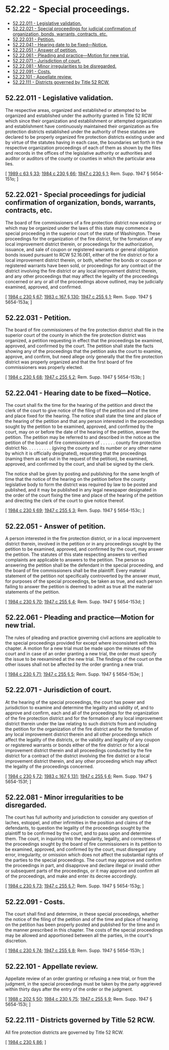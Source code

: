 # 52.22 - Special proceedings.
* [52.22.011 - Legislative validation.](#5222011---legislative-validation)
* [52.22.021 - Special proceedings for judicial confirmation of organization, bonds, warrants, contracts, etc.](#5222021---special-proceedings-for-judicial-confirmation-of-organization-bonds-warrants-contracts-etc)
* [52.22.031 - Petition.](#5222031---petition)
* [52.22.041 - Hearing date to be fixed—Notice.](#5222041---hearing-date-to-be-fixednotice)
* [52.22.051 - Answer of petition.](#5222051---answer-of-petition)
* [52.22.061 - Pleading and practice—Motion for new trial.](#5222061---pleading-and-practicemotion-for-new-trial)
* [52.22.071 - Jurisdiction of court.](#5222071---jurisdiction-of-court)
* [52.22.081 - Minor irregularities to be disregarded.](#5222081---minor-irregularities-to-be-disregarded)
* [52.22.091 - Costs.](#5222091---costs)
* [52.22.101 - Appellate review.](#5222101---appellate-review)
* [52.22.111 - Districts governed by Title 52 RCW.](#5222111---districts-governed-by-title-52-rcw)
## 52.22.011 - Legislative validation.
The respective areas, organized and established or attempted to be organized and established under the authority granted in Title 52 RCW which since their organization and establishment or attempted organization and establishment have continuously maintained their organization as fire protection districts established under the authority of these statutes are declared to be properly organized fire protection districts existing under and by virtue of the statutes having in each case, the boundaries set forth in the respective organization proceedings of each of them as shown by the files and records in the offices of the legislative authority or authorities and auditor or auditors of the county or counties in which the particular area lies.

\[ [1989 c 63 § 33](https://leg.wa.gov/CodeReviser/documents/sessionlaw/1989c63.pdf?cite=1989%20c%2063%20§%2033); [1984 c 230 § 66](https://leg.wa.gov/CodeReviser/documents/sessionlaw/1984c230.pdf?cite=1984%20c%20230%20§%2066); [1947 c 230 § 1](https://leg.wa.gov/CodeReviser/documents/sessionlaw/1947c230.pdf?cite=1947%20c%20230%20§%201); Rem. Supp. 1947 § 5654-151o; \]

## 52.22.021 - Special proceedings for judicial confirmation of organization, bonds, warrants, contracts, etc.
The board of fire commissioners of a fire protection district now existing or which may be organized under the laws of this state may commence a special proceeding in the superior court of the state of Washington. These proceedings for the organization of the fire district, for the formation of any local improvement district therein, or proceedings for the authorization, issuance, and sale of coupon or registered warrants or general obligation bonds issued pursuant to RCW 52.16.061, either of the fire district or for a local improvement district therein, or both, whether the bonds or coupon or registered warrants have been sold, or proceedings for any contract of the district involving the fire district or any local improvement district therein, and any other proceedings that may affect the legality of the proceedings concerned or any or all of the proceedings above outlined, may be judicially examined, approved, and confirmed.

\[ [1984 c 230 § 67](https://leg.wa.gov/CodeReviser/documents/sessionlaw/1984c230.pdf?cite=1984%20c%20230%20§%2067); [1983 c 167 § 130](https://leg.wa.gov/CodeReviser/documents/sessionlaw/1983c167.pdf?cite=1983%20c%20167%20§%20130); [1947 c 255 § 1](https://leg.wa.gov/CodeReviser/documents/sessionlaw/1947c255.pdf?cite=1947%20c%20255%20§%201); Rem. Supp. 1947 § 5654-153a; \]

## 52.22.031 - Petition.
The board of fire commissioners of the fire protection district shall file in the superior court of the county in which the fire protection district was organized, a petition requesting in effect that the proceedings be examined, approved, and confirmed by the court. The petition shall state the facts showing any of the proceedings that the petition asks the court to examine, approve, and confirm, but need allege only generally that the fire protection district was properly organized and that the first board of fire commissioners was properly elected.

\[ [1984 c 230 § 68](https://leg.wa.gov/CodeReviser/documents/sessionlaw/1984c230.pdf?cite=1984%20c%20230%20§%2068); [1947 c 255 § 2](https://leg.wa.gov/CodeReviser/documents/sessionlaw/1947c255.pdf?cite=1947%20c%20255%20§%202); Rem. Supp. 1947 § 5654-153b; \]

## 52.22.041 - Hearing date to be fixed—Notice.
The court shall fix the time for the hearing of the petition and direct the clerk of the court to give notice of the filing of the petition and of the time and place fixed for the hearing. The notice shall state the time and place of the hearing of the petition and that any person interested in the proceedings sought by the petition to be examined, approved, and confirmed by the court, may on or before the date of the hearing of the petition, answer the petition. The petition may be referred to and described in the notice as the petition of the board of fire commissioners of . . . . . . county fire protection district No. . . . . . . . . . (giving the county and its number or any other name by which it is officially designated), requesting that the proceedings (naming them as set out in the request of the petition), be examined, approved, and confirmed by the court, and shall be signed by the clerk.

The notice shall be given by posting and publishing for the same length of time that the notice of the hearing on the petition before the county legislative body to form the district was required by law to be posted and published, and it may be published in any legal newspaper designated in the order of the court fixing the time and place of the hearing of the petition and directing the clerk of the court to give notice thereof.

\[ [1984 c 230 § 69](https://leg.wa.gov/CodeReviser/documents/sessionlaw/1984c230.pdf?cite=1984%20c%20230%20§%2069); [1947 c 255 § 3](https://leg.wa.gov/CodeReviser/documents/sessionlaw/1947c255.pdf?cite=1947%20c%20255%20§%203); Rem. Supp. 1947 § 5654-153c; \]

## 52.22.051 - Answer of petition.
A person interested in the fire protection district, or in a local improvement district therein, involved in the petition or in any proceedings sought by the petition to be examined, approved, and confirmed by the court, may answer the petition. The statutes of this state respecting answers to verified complaints are applicable to answers to the petition. The person so answering the petition shall be the defendant in the special proceeding, and the board of fire commissioners shall be the plaintiff. Every material statement of the petition not specifically controverted by the answer must, for purposes of the special proceedings, be taken as true, and each person failing to answer the petition is deemed to admit as true all the material statements of the petition.

\[ [1984 c 230 § 70](https://leg.wa.gov/CodeReviser/documents/sessionlaw/1984c230.pdf?cite=1984%20c%20230%20§%2070); [1947 c 255 § 4](https://leg.wa.gov/CodeReviser/documents/sessionlaw/1947c255.pdf?cite=1947%20c%20255%20§%204); Rem. Supp. 1947 § 5654-153d; \]

## 52.22.061 - Pleading and practice—Motion for new trial.
The rules of pleading and practice governing civil actions are applicable to the special proceedings provided for except where inconsistent with this chapter. A motion for a new trial must be made upon the minutes of the court and in case of an order granting a new trial, the order must specify the issue to be reexamined at the new trial. The findings of the court on the other issues shall not be affected by the order granting a new trial.

\[ [1984 c 230 § 71](https://leg.wa.gov/CodeReviser/documents/sessionlaw/1984c230.pdf?cite=1984%20c%20230%20§%2071); [1947 c 255 § 5](https://leg.wa.gov/CodeReviser/documents/sessionlaw/1947c255.pdf?cite=1947%20c%20255%20§%205); Rem. Supp. 1947 § 5654-153e; \]

## 52.22.071 - Jurisdiction of court.
At the hearing of the special proceedings, the court has power and jurisdiction to examine and determine the legality and validity of, and to approve and confirm, each and all of the proceedings for the organization of the fire protection district and for the formation of any local improvement district therein under the law relating to such districts from and including the petition for the organization of the fire district and for the formation of any local improvement district therein and all other proceedings which affect the legality of the districts, or the validity and legality of any coupon or registered warrants or bonds either of the fire district or for a local improvement district therein and all proceedings conducted by the fire district for a contract of the district involving the fire district or a local improvement district therein, and any other proceeding which may affect the legality of the proceedings concerned.

\[ [1984 c 230 § 72](https://leg.wa.gov/CodeReviser/documents/sessionlaw/1984c230.pdf?cite=1984%20c%20230%20§%2072); [1983 c 167 § 131](https://leg.wa.gov/CodeReviser/documents/sessionlaw/1983c167.pdf?cite=1983%20c%20167%20§%20131); [1947 c 255 § 6](https://leg.wa.gov/CodeReviser/documents/sessionlaw/1947c255.pdf?cite=1947%20c%20255%20§%206); Rem. Supp. 1947 § 5654-153f; \]

## 52.22.081 - Minor irregularities to be disregarded.
The court has full authority and jurisdiction to consider any question of laches, estoppel, and other infirmities in the position and claims of the defendants, to question the legality of the proceedings sought by the plaintiff to be confirmed by the court, and to pass upon and determine them. The court, in inquiring into the regularity, legality, and correctness of the proceedings sought by the board of fire commissioners in its petition to be examined, approved, and confirmed by the court, must disregard any error, irregularity, or omission which does not affect the substantial rights of the parties to the special proceedings. The court may approve and confirm the proceedings in part, and disapprove and declare illegal or invalid other or subsequent parts of the proceedings, or it may approve and confirm all of the proceedings, and make and enter its decree accordingly.

\[ [1984 c 230 § 73](https://leg.wa.gov/CodeReviser/documents/sessionlaw/1984c230.pdf?cite=1984%20c%20230%20§%2073); [1947 c 255 § 7](https://leg.wa.gov/CodeReviser/documents/sessionlaw/1947c255.pdf?cite=1947%20c%20255%20§%207); Rem. Supp. 1947 § 5654-153g; \]

## 52.22.091 - Costs.
The court shall find and determine, in these special proceedings, whether the notice of the filing of the petition and of the time and place of hearing on the petition has been properly posted and published for the time and in the manner prescribed in this chapter. The costs of the special proceedings may be allowed and apportioned between all the parties, in the court's discretion.

\[ [1984 c 230 § 74](https://leg.wa.gov/CodeReviser/documents/sessionlaw/1984c230.pdf?cite=1984%20c%20230%20§%2074); [1947 c 255 § 8](https://leg.wa.gov/CodeReviser/documents/sessionlaw/1947c255.pdf?cite=1947%20c%20255%20§%208); Rem. Supp. 1947 § 5654-153h; \]

## 52.22.101 - Appellate review.
Appellate review of an order granting or refusing a new trial, or from the judgment, in the special proceedings must be taken by the party aggrieved within thirty days after the entry of the order or the judgment.

\[ [1988 c 202 § 50](https://leg.wa.gov/CodeReviser/documents/sessionlaw/1988c202.pdf?cite=1988%20c%20202%20§%2050); [1984 c 230 § 75](https://leg.wa.gov/CodeReviser/documents/sessionlaw/1984c230.pdf?cite=1984%20c%20230%20§%2075); [1947 c 255 § 9](https://leg.wa.gov/CodeReviser/documents/sessionlaw/1947c255.pdf?cite=1947%20c%20255%20§%209); Rem. Supp. 1947 § 5654-153i; \]

## 52.22.111 - Districts governed by Title 52 RCW.
All fire protection districts are governed by Title 52 RCW.

\[ [1984 c 230 § 86](https://leg.wa.gov/CodeReviser/documents/sessionlaw/1984c230.pdf?cite=1984%20c%20230%20§%2086); \]

